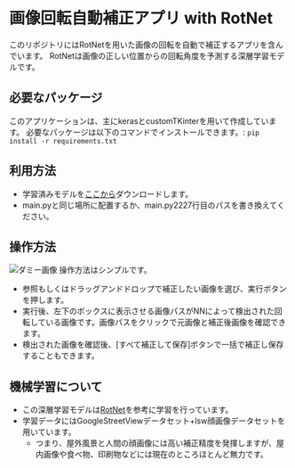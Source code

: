 # 画像回転自動補正アプリ with RotNet

このリポジトリにはRotNetを用いた画像の回転を自動で補正するアプリを含んでいます。
RotNetは画像の正しい位置からの回転角度を予測する深層学習モデルです。

## 必要なパッケージ
このアプリケーションは、主にkerasとcustomTKinterを用いて作成しています。
必要なパッケージは以下のコマンドでインストールできます。: `pip install -r requirements.txt`

## 利用方法
- 学習済みモデルを[ここから](https://drive.google.com/file/d/1wIc2q0tSDaDAdHhMym5hpSQixCFacJ5o/view?usp=sharing)ダウンロードします。
- main.pyと同じ場所に配置するか、main.py2227行目のパスを書き換えてください。

## 操作方法
![ダミー画像](https://github.com/NaohiroKobayashi/RotNet/assets/72367261/85e0c440-1a25-472f-adb2-431df7b7b503)
操作方法はシンプルです。
- 参照もしくはドラッグアンドドロップで補正したい画像を選び、実行ボタンを押します。
- 実行後、左下のボックスに表示させる画像パスがNNによって検出された回転している画像です。画像パスをクリックで元画像と補正後画像を確認できます。
- 検出された画像を確認後、[すべて補正して保存]ボタンで一括で補正し保存することもできます。

## 機械学習について
- この深層学習モデルは[RotNet](https://github.com/d4nst/RotNet)を参考に学習を行っています。
- 学習データにはGoogleStreetViewデータセット+lsw顔画像データセットを用いています。
    - つまり、屋外風景と人間の顔画像には高い補正精度を発揮しますが、屋内画像や食べ物、印刷物などには現在のところほとんど無力です。
